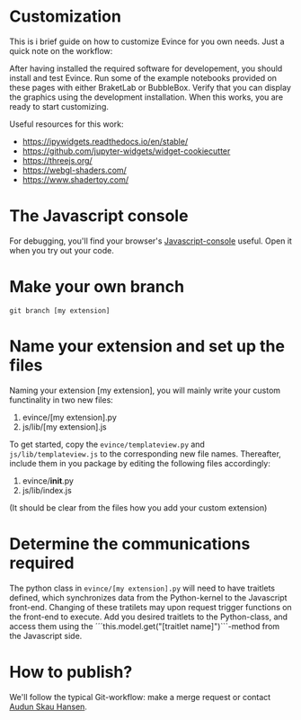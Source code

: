 # Customization

This is i brief guide on how to customize Evince for you own needs. Just a quick note on the workflow:

After having installed the required software for developement, you should install and test Evince. Run some of the example notebooks provided on these pages with either BraketLab or BubbleBox. Verify that you can display the graphics using the development installation. When this works, you are ready to start customizing.

Useful resources for this work:
- https://ipywidgets.readthedocs.io/en/stable/
- https://github.com/jupyter-widgets/widget-cookiecutter
- https://threejs.org/
- https://webgl-shaders.com/
- https://www.shadertoy.com/

# The Javascript console

For debugging, you'll find your browser's <a href="https://www.google.com/search?q=javascript+console+how+to+open&sxsrf=ALiCzsYMT3ArYBySjmi2pk9ls6X40BoG6g%3A1662410116475&ei=hF0WY7bIHO-trgTUkoeIAg&oq=javascript+console+how+to+&gs_lcp=Cgdnd3Mtd2l6EAMYADIGCAAQHhAWMgYIABAeEBYyBggAEB4QFjIGCAAQHhAWMgYIABAeEBYyBggAEB4QFjIGCAAQHhAWMgYIABAeEBYyBggAEB4QFjIGCAAQHhAWOgoIABBHENYEELADOgcIABCwAxBDOgQIABBDOgUIABDLAToFCAAQgAQ6BQgAEIYDOggIABAeEA8QFkoFCDwSATFKBAhBGABKBAhGGABQXljlB2C6EmgBcAB4AIABWYgBxQSSAQE4mAEAoAEByAEKwAEB&sclient=gws-wiz">Javascript-console</a> useful. Open it when you try out your code.

# Make your own branch 

```git branch [my extension]```

# Name your extension and set up the files

Naming your extension [my extension], you will mainly write your custom functinality in two new files:
1. evince/[my extension].py
2. js/lib/[my extension].js

To get started, copy the ```evince/templateview.py``` and ```js/lib/templateview.js``` to the corresponding new file names. Thereafter, include them in you package by editing the following files accordingly:

1. evince/__init__.py
2. js/lib/index.js

(It should be clear from the files how you add your custom extension)

# Determine the communications required

The python class in ```evince/[my extension].py``` will need to have traitlets defined, which synchronizes data from the Python-kernel to the Javascript front-end. Changing of these tratilets may upon request trigger functions on the front-end to execute. Add you desired traitlets to the Python-class, and access them using the ´´´this.model.get("[traitlet name]")```-method from the Javascript side.

# How to publish?

We'll follow the typical Git-workflow: make a merge request or contact <a href="audunsh4@gmail.com">Audun Skau Hansen</a>.
